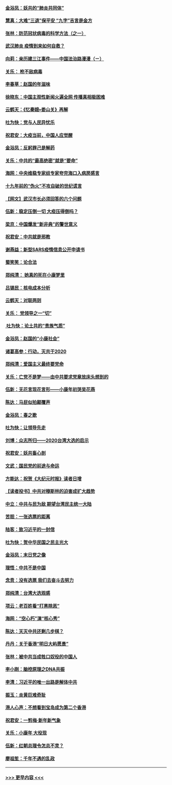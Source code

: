 #### [金浴凤：妖共的“肺炎共同体”](../pages/nsc993/n11829448.md?t=01292301) 
#### [慧真：大难“三退”保平安 “九字”吉言是金方](../pages/nsc993/n11829501.md?t=01292301) 
#### [张林：防范冠状病毒的科学方法（之一）](../pages/nsc993/n11828618.md?t=01292301) 
#### [武汉肺炎 疫情到来如何自救？](../pages/nsc993/n11827632.md?t=01292301) 
#### [向莉：亲历建三江事件——中国法治路漫漫（ㄧ）](../pages/nsc993/n11827190.md?t=01292301) 
#### [关乐： 枪不敌病毒](../pages/nsc993/n11826746.md?t=01292301) 
#### [李春草：赵国的年滋味](../pages/nsc993/n11826321.md?t=01292301) 
#### [徐晓东：中国主观性新闻火遍全网 传播真相极困难](../pages/nsc993/n11826508.md?t=01292301) 
#### [云鹤天：《忆秦娥▪娄山关》再解](../pages/nsc993/n11824682.md?t=01292301) 
#### [吐为快：党与人民异忧乐](../pages/nsc993/n11824660.md?t=01292301) 
#### [祝君安：大疫当前，中国人应觉醒](../pages/nsc993/n11821946.md?t=01292301) 
#### [金浴凤：反躬罪己是解药](../pages/nsc993/n11820280.md?t=01292301) 
#### [关乐：中共的“最高绝密”就是“要命”](../pages/nsc993/n11816946.md?t=01292301) 
#### [海网：中央维稳专家组专家夸完海口入病房感言](../pages/nsc993/n11815138.md?t=01292301) 
#### [十九年前的“伪火”不攻自破的世纪谎言](../pages/nsc993/n11813238.md?t=01292301) 
#### [【网文】武汉市长必须回答的六个问题](../pages/nsc993/n11813848.md?t=01292301) 
#### [伍新：稳定压倒一切 大疫压得倒吗？](../pages/nsc993/n11812634.md?t=01292301) 
#### [梁京：中国爆发“新非典”的警世意义](../pages/nsc993/n11812554.md?t=01292301) 
#### [祝君安：中共就是邪教](../pages/nsc993/n11812431.md?t=01292301) 
#### [谢燕益：新型SARS疫情信息公开申请书](../pages/nsc993/n11808840.md?t=01292301) 
#### [蜀笑笑：论合法](../pages/nsc993/n11808064.md?t=01292301) 
#### [郑纯清： 她真的死在小康梦里](../pages/nsc993/n11806623.md?t=01292301) 
#### [吕锡民：核电成本分析](../pages/nsc993/n11806284.md?t=01292301) 
#### [云鹤天：对联两则](../pages/nsc993/n11805957.md?t=01292301) 
#### [关乐： 党领导之一“切”](../pages/nsc993/n11804505.md?t=01292301) 
#### [ 吐为快：论土共的“贵族气质”](../pages/nsc993/n11804490.md?t=01292301) 
#### [金浴凤：赵国的“小康社会”](../pages/nsc993/n11804452.md?t=01292301) 
#### [诸葛高参：行动，灭共于2020](../pages/nsc993/n11804120.md?t=01292301) 
#### [郑纯清：爱国主义最终要党命](../pages/nsc993/n11802197.md?t=01292301) 
#### [关乐：亡党不是梦——由中共要求党章放床头想到的](../pages/nsc993/n11802156.md?t=01292301) 
#### [伍新：无花言现花言形——小康年初哭吴花燕](../pages/nsc993/n11800044.md?t=01292301) 
#### [陈达：马屁似拍颠覆声](../pages/nsc993/n11800010.md?t=01292301) 
#### [金浴凤：春之歌](../pages/nsc993/n11797687.md?t=01292301) 
#### [吐为快：让领导先走](../pages/nsc993/n11797512.md?t=01292301) 
#### [刘博：众志所归——2020台湾大选的启示](../pages/nsc993/n11796878.md?t=01292301) 
#### [祝君安：妖共畜心剖](../pages/nsc993/n11794273.md?t=01292301) 
#### [文武：国民党的前途与命运](../pages/nsc993/n11794198.md?t=01292301) 
#### [方能达：祝贺《大纪元时报》读者日增](../pages/nsc993/n11793807.md?t=01292301) 
#### [【读者投书】中共对穆斯林的迫害成扩大趋势](../pages/nsc993/n11791371.md?t=01292301) 
#### [中立：中共与民为敌 期望台湾民主统一大陆](../pages/nsc993/n11790392.md?t=01292301) 
#### [苦胆：一张选票的距离](../pages/nsc993/n11788914.md?t=01292301) 
#### [陆客：致习近平的一封信](../pages/nsc993/n11788867.md?t=01292301) 
#### [吐为快：贺中华民国之民主光大](../pages/nsc993/n11788618.md?t=01292301) 
#### [金浴凤：末日党之像](../pages/nsc993/n11787475.md?t=01292301) 
#### [理悟：中共不是中国](../pages/nsc993/n11787463.md?t=01292301) 
#### [念贲：没有选票  我们去奋斗去努力](../pages/nsc993/n11787398.md?t=01292301) 
#### [郑纯清：台湾大选观感](../pages/nsc993/n11786210.md?t=01292301) 
#### [项云：老百姓看“打黑除恶”](../pages/nsc993/n11785398.md?t=01292301) 
#### [海网：“空心朽”演“核心秀”](../pages/nsc993/n11783874.md?t=01292301) 
#### [陈达：天灭中共还剩几步棋？](../pages/nsc993/n11783719.md?t=01292301) 
#### [丹丹：关于香港“明日大屿愿景”](../pages/nsc993/n11783273.md?t=01292301) 
#### [张林：被中共当成牲口奴役的中国人](../pages/nsc993/n11782397.md?t=01292301) 
#### [李小刚：脑控原理之DNA共振](../pages/nsc993/n11780962.md?t=01292301) 
#### [李清：习近平的唯一出路是解体中共](../pages/nsc993/n11780866.md?t=01292301) 
#### [振玉：炎黄巨难奇耻](../pages/nsc993/n11779632.md?t=01292301) 
#### [港人心声：不想看到宝岛成为第二个香港](../pages/nsc993/n11778817.md?t=01292301) 
#### [祝君安：一剪梅‧新年新气象](../pages/nsc993/n11776340.md?t=01292301) 
#### [关乐：小康年 大役现](../pages/nsc993/n11774213.md?t=01292301) 
#### [伍新：红朝总理令怎总不灵？](../pages/nsc993/n11770813.md?t=01292301) 
#### [廖祖笙：千年不遇的乱政](../pages/nsc993/n11770373.md?t=01292301) 

----
#### [ >>> 更早内容 <<< ](../indexes/nsc993-earlier.md)
